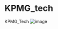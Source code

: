 # KPMG_tech
KPMG_Tech
![image](https://user-images.githubusercontent.com/79172461/109430827-2639b380-79fb-11eb-906a-90ceed5bc82d.png)
